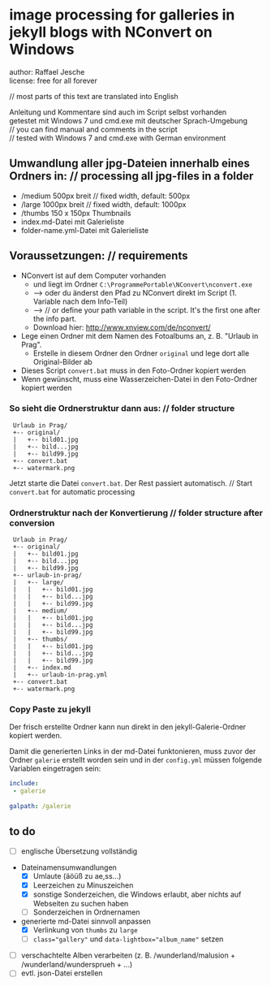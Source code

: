 # image processing for galleries in jekyll blogs with NConvert on Windows

author: Raffael Jesche  
license: free for all forever

// most parts of this text are translated into English

Anleitung und Kommentare sind auch im Script selbst vorhanden  
getestet mit Windows 7 und cmd.exe mit deutscher Sprach-Umgebung  
// you can find manual and comments in the script  
// tested with Windows 7 and cmd.exe with German environment

## Umwandlung aller jpg-Dateien innerhalb eines Ordners in: // processing all jpg-files in a folder
 - /medium  500px breit // fixed width, default: 500px
 - /large   1000px breit // fixed width, default: 1000px
 - /thumbs  150 x 150px Thumbnails
 - index.md-Datei mit Galerieliste
 - folder-name.yml-Datei mit Galerieliste

## Voraussetzungen: // requirements
 - NConvert ist auf dem Computer vorhanden
   - und liegt im Ordner `C:\ProgrammePortable\NConvert\nconvert.exe`
   - --> oder du änderst den Pfad zu NConvert direkt im Script (1. Variable nach dem Info-Teil)
   - --> // or define your path variable in the script. It's the first one after the info part.
   - Download hier: http://www.xnview.com/de/nconvert/
 - Lege einen Ordner mit dem Namen des Fotoalbums an, z. B. "Urlaub in Prag".
   - Erstelle in diesem Ordner den Ordner `original` und lege dort alle Original-Bilder ab
 - Dieses Script `convert.bat` muss in den Foto-Ordner kopiert werden
 - Wenn gewünscht, muss eine Wasserzeichen-Datei in den Foto-Ordner kopiert werden

### So sieht die Ordnerstruktur dann aus: // folder structure

```
 Urlaub in Prag/
 +-- original/
 |   +-- bild01.jpg
 |   +-- bild...jpg
 |   +-- bild99.jpg
 +-- convert.bat
 +-- watermark.png
```

Jetzt starte die Datei `convert.bat`. Der Rest passiert automatisch.
// Start `convert.bat` for automatic processing

### Ordnerstruktur nach der Konvertierung // folder structure after conversion

```
 Urlaub in Prag/
 +-- original/
 |   +-- bild01.jpg
 |   +-- bild...jpg
 |   +-- bild99.jpg
 +-- urlaub-in-prag/
 |   +-- large/
 |   |   +-- bild01.jpg
 |   |   +-- bild...jpg
 |   |   +-- bild99.jpg
 |   +-- medium/
 |   |   +-- bild01.jpg
 |   |   +-- bild...jpg
 |   |   +-- bild99.jpg
 |   +-- thumbs/
 |   |   +-- bild01.jpg
 |   |   +-- bild...jpg
 |   |   +-- bild99.jpg
 |   +-- index.md
 |   +-- urlaub-in-prag.yml
 +-- convert.bat
 +-- watermark.png
```

### Copy Paste zu jekyll

Der frisch erstellte Ordner kann nun direkt in den jekyll-Galerie-Ordner kopiert werden.

Damit die generierten Links in der md-Datei funktonieren, muss zuvor der Ordner `galerie` erstellt worden sein und in der `config.yml` müssen folgende Variablen eingetragen sein:

```yaml
include:
 - galerie
 
galpath: /galerie
```

## to do

- [ ] englische Übersetzung vollständig
- Dateinamensumwandlungen
  - [x] Umlaute (äöüß zu ae,ss...)
  - [x] Leerzeichen zu Minuszeichen
  - [x] sonstige Sonderzeichen, die Windows erlaubt, aber nichts auf Webseiten zu suchen haben
  - [ ] Sonderzeichen in Ordnernamen
- generierte md-Datei sinnvoll anpassen
  - [x] Verlinkung von `thumbs` zu `large`
  - [ ] `class="gallery"` und `data-lightbox="album_name"` setzen
- [ ] verschachtelte Alben verarbeiten (z. B. /wunderland/malusion + /wunderland/wundersprueh + ...)
- [ ] evtl. json-Datei erstellen